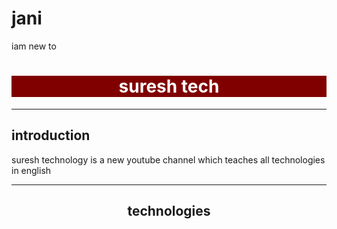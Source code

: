 # jani
iam new to 
<html>
<head>
  <title>sureshtechs</title>
  </head>
  <body>
    <h1 style="text-align:center;background-color:maroon;color:white">suresh tech</h1>
    <hr/>
    <h2>introduction</h2>
    <p>suresh technology is a new youtube channel which teaches all technologies in english</p>
    <hr/>
    <h2 style="text-align:center">technologies</h2>
  </body>
  </html>
  
    
